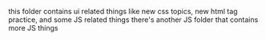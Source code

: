 this folder contains ui related things like new css topics, new html tag practice, and some JS related things
there's another JS folder that contains more JS things
